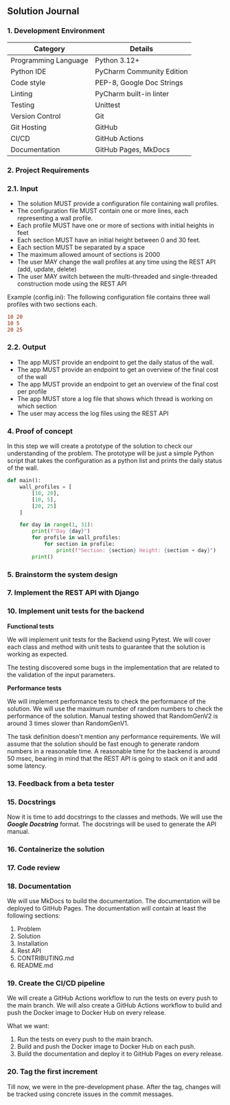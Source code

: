 ## Solution Journal

### 1. Development Environment

| Category             | Details                   |
|----------------------|---------------------------|
| Programming Language | Python 3.12+              |
| Python IDE           | PyCharm Community Edition |
| Code style           | PEP-8, Google Doc Strings |
| Linting              | PyCharm built-in linter   |
| Testing              | Unittest                  |
| Version Control      | Git                       |
| Git Hosting          | GitHub                    |
| CI/CD                | GitHub Actions            |
| Documentation        | GitHub Pages, MkDocs      |


### 2. Project Requirements

### 2.1. Input

- The solution MUST provide a configuration file containing wall profiles. 
- The configuration file MUST contain one or more lines, each representing a 
  wall profile.
- Each profile MUST have one or more of sections with initial heights in feet
- Each section MUST have an initial height between 0 and 30 feet.
- Each section MUST be separated by a space
- The maximum allowed amount of sections is 2000
- The user MAY change the wall profiles at any time using the REST API 
  (add, update, delete)
- The user MAY switch between the multi-threaded and single-threaded 
  construction mode using the REST API

Example (config.ini): The following configuration file contains three wall
profiles with two sections each.

```ini
10 20
10 5
20 25
```

### 2.2. Output

- The app MUST provide an endpoint to get the daily status of the wall.
- The app MUST provide an endpoint to get an overview of the final cost of the 
  wall
- The app MUST provide an endpoint to get an overview of the final cost per 
  profile
- The app MUST store a log file that shows which thread is working on which 
  section
- The user may access the log files using the REST API


### 4. Proof of concept

In this step we will create a prototype of the solution to check our 
understanding of the problem. The prototype will be just a simple Python 
script that takes the configuration as a python list and prints the daily
status of the wall.

```python
def main():
    wall_profiles = [
        [10, 20],
        [10, 5],
        [20, 25]
    ]

    for day in range(1, 31):
        print(f"Day {day}")
        for profile in wall_profiles:
            for section in profile:
                print(f"Section: {section} Height: {section + day}")
        print()
```


### 5. Brainstorm the system design

### 7. Implement the REST API with Django

### 10. Implement unit tests for the backend

**Functional tests**

We will implement unit tests for the Backend using Pytest. We will cover each class
and method with unit tests to guarantee that the solution is working as expected. 

The testing discovered some bugs in the implementation that are related to the validation of the 
input parameters. 

**Performance tests**

We will implement performance tests to check the performance of the solution. We will use the
maximum number of random numbers to check the performance of the solution. Manual testing showed
that RandomGenV2 is around 3 times slower than RandomGenV1.

The task definition doesn't mention any performance requirements. We will assume that the solution
should be fast enough to generate random numbers in a reasonable time. A reasonable time for the 
backend is around 50 msec, bearing in mind that the REST API is going to stack on it and add
some latency.


### 13. Feedback from a beta tester

### 15. Docstrings

Now it is time to add docstrings to the classes and methods. We will use the
**_Google Docstring_** format. The docstrings will be used to generate the API 
manual.

### 16. Containerize the solution

### 17. Code review

### 18. Documentation

We will use MkDocs to build the documentation. The documentation will be
deployed to GitHub Pages. The documentation will contain at least the following
sections:

1. Problem
2. Solution
3. Installation
4. Rest API
5. CONTRIBUTING.md
6. README.md

### 19. Create the CI/CD pipeline

We will create a GitHub Actions workflow to run the tests on every push to the
main branch. We will also create a GitHub Actions workflow to build and push the
Docker image to Docker Hub on every release.

What we want:

1. Run the tests on every push to the main branch.
3. Build and push the Docker image to Docker Hub on each push.
4. Build the documentation and deploy it to GitHub Pages on every release.

### 20. Tag the first increment

Till now, we were in the pre-development phase. After the tag, changes will be
tracked using concrete issues in the commit messages.